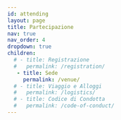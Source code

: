 ```yaml
---
id: attending
layout: page
title: Partecipazione
nav: true
nav_order: 4
dropdown: true
children:
  # - title: Registrazione
  #   permalink: /registration/
   - title: Sede
     permalink: /venue/
  # - title: Viaggio e Alloggi
  #   permalink: /logistics/
  # - title: Codice di Condotta
  #   permalink: /code-of-conduct/        
---
```

